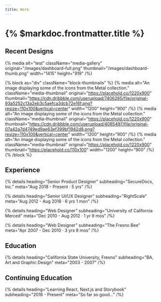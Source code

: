 ```yaml
---
title: Work
---
```


# {% $markdoc.frontmatter.title %}

## Recent Designs

{% media
  alt="test"
  className="media-gallery"
  original="/images/dashboard-full.png"
  thumbnail="/images/dashboard-thumb.png"
  width="1415"
  height="919"
/%}

{% block as="div" className="block-thumbnails" %}
{% media
  alt="An image displaying some of the icons from the Metal collection."
  className="media-thumbnail"
  original="https://placehold.co/1220x900"
  thumbnail="https://cdn.dribbble.com/userupload/7406285/file/original-93a5252c13a2eb3c5aefca3dcb72e16f.png?resize=110x100&vertical=center"
  width="1200"
  height="900"
/%}
{% media
  alt="An image displaying some of the icons from the Metal collection."
  className="media-thumbnail"
  original="https://placehold.co/1220x900"
  thumbnail="https://cdn.dribbble.com/userupload/4085497/file/original-07a42a7d4749ed9ae63ef399bf1942d8.png?resize=110x100&vertical=center"
  width="1200"
  height="900"
/%}
{% media
  alt="An image displaying some of the icons from the Metal collection."
  className="media-thumbnail"
  original="https://placehold.co/1220x900"
  thumbnail="https://placehold.co/110x100"
  width="1200"
  height="900"
/%}
{% /block %}

## Experience

{% details heading="Senior Product Designer" subheading="SecureDocs, Inc." meta="Aug 2018 - Present · 5 yrs" /%}

{% details heading="Senior UI/UX Designer" subheading="RightScale" meta="Aug 2012 - Aug 2018 · 6 yrs 1 mon" /%}

{% details heading="Web Designer" subheading="University of California Merced" meta="Dec 2010 - Aug 2012 · 1 yr 9 mos" /%}

{% details heading="Web Designer" subheading="The Fresno Bee" meta="Apr 2007 - Dec 2010 · 3 yrs 9 mos" /%}

## Education

{% details heading="California State University, Fresno" subheading="BA, Art and Graphic Design" meta="2003 - 2007" /%}

## Continuing Education

{% details heading="Learning React, Next.js and Storybook" subheading="2018 - Present" meta="So far so good..." /%}
